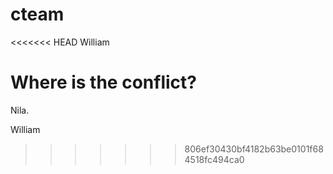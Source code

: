 # cteam

<<<<<<< HEAD
William

Where is the conflict?
=======
Nila.

William
>>>>>>> 806ef30430bf4182b63be0101f684518fc494ca0
